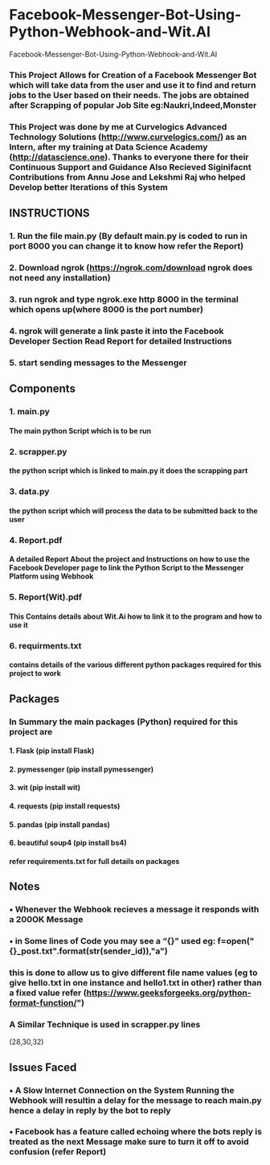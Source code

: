 # Facebook-Messenger-Bot-Using-Python-Webhook-and-Wit.AI
Facebook-Messenger-Bot-Using-Python-Webhook-and-Wit.AI


### This Project Allows for Creation of a Facebook Messenger Bot which will take data from the user and use it to find and return jobs to the User based on their needs. The jobs are obtained after Scrapping of popular Job Site eg:Naukri,Indeed,Monster


### This Project was done by me at Curvelogics Advanced Technology Solutions (http://www.curvelogics.com/) as an Intern, after my training at Data Science Academy (http://datascience.one). Thanks to everyone there for their Continuous Support and Guidance Also Recieved Siginifacnt Contributions from Annu Jose and Lekshmi Raj who helped Develop better Iterations of this System



## INSTRUCTIONS
   ### 1. Run the file main.py (By default main.py is coded to run in port 8000 you can change it to know how refer the Report)
   ### 2. Download ngrok (https://ngrok.com/download   ngrok does not need any installation)
   ### 3. run ngrok and type ngrok.exe http 8000 in the terminal which opens up(where 8000 is the port number)
   ### 4. ngrok will generate a link paste it into the Facebook Developer Section Read Report for detailed Instructions
   ### 5. start sending messages to the Messenger

## Components
   ### 1. main.py
   #### The main python Script which is to be run
   ### 2. scrapper.py
   #### the python script which is linked to main.py it does the scrapping part
   ### 3. data.py
   #### the python script which will process the data to be submitted back to the user
   ### 4. Report.pdf
   #### A detailed Report About the project and Instructions on how to use the Facebook Developer page to link the Python Script to the Messenger Platform using Webhook
   ### 5. Report(Wit).pdf
   #### This Contains details about Wit.Ai how to link it to the program and how to use it
   ### 6. requirments.txt
   #### contains details of the various different python packages required for this project to work

## Packages
### In Summary the main packages (Python) required for this project are
#### 1. Flask (pip install Flask)
#### 2. pymessenger (pip install pymessenger)
#### 3. wit (pip install wit)
#### 4. requests (pip install requests)
#### 5. pandas (pip install pandas)
#### 6. beautiful soup4 (pip install bs4)
#### refer requirements.txt for full details on packages

## Notes
### • Whenever the Webhook recieves a message it responds with a 200OK Message 
### • in Some lines of Code you may see a “{}” used eg: f=open("{}_post.txt".format(str(sender_id)),"a")
### this is done to allow us to give different file name values (eg to give hello.txt in one instance and hello1.txt in other) rather than a fixed value refer (https://www.geeksforgeeks.org/python-format-function/")
### A Similar Technique is used in scrapper.py lines 
 
 
 (28,30,32)

## Issues Faced
 ### • A Slow Internet Connection on the System Running the Webhook will resultin a delay for the message to reach main.py hence a delay in reply by the bot to reply
 ### • Facebook has a feature called echoing where the bots reply is treated as the next Message make sure to turn it off to avoid confusion (refer Report)
       
